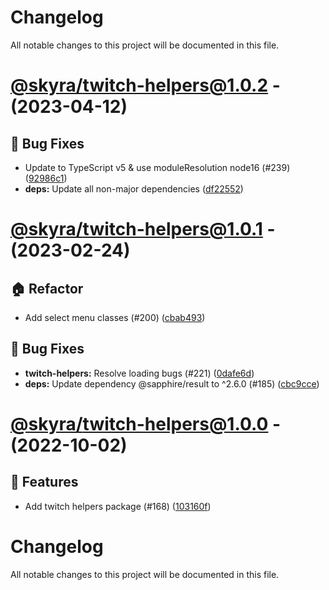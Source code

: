 # Changelog

All notable changes to this project will be documented in this file.

# [@skyra/twitch-helpers@1.0.2](https://github.com/skyra-project/archid-components/compare/@skyra/twitch-helpers@1.0.1...@skyra/twitch-helpers@1.0.2) - (2023-04-12)

## 🐛 Bug Fixes

- Update to TypeScript v5 & use moduleResolution node16 (#239) ([92986c1](https://github.com/skyra-project/archid-components/commit/92986c15e0ebed07efdbaf21f28915e373a738bd))
- **deps:** Update all non-major dependencies ([df22552](https://github.com/skyra-project/archid-components/commit/df22552999e2aa863023388fc6014a3701f9f8d8))

# [@skyra/twitch-helpers@1.0.1](https://github.com/skyra-project/archid-components/compare/@skyra/twitch-helpers@1.0.0...@skyra/twitch-helpers@1.0.1) - (2023-02-24)

## 🏠 Refactor

- Add select menu classes (#200) ([cbab493](https://github.com/skyra-project/archid-components/commit/cbab493afc198d24226bd626efa80c82379ea36c))

## 🐛 Bug Fixes

- **twitch-helpers:** Resolve loading bugs (#221) ([0dafe6d](https://github.com/skyra-project/archid-components/commit/0dafe6d9aa28d0f2ed29e1bd912b9ddde9841fd8))
- **deps:** Update dependency @sapphire/result to ^2.6.0 (#185) ([cbc9cce](https://github.com/skyra-project/archid-components/commit/cbc9cce0004bcb67b4713b24fb8a1c50f2b39be7))

# [@skyra/twitch-helpers@1.0.0](https://github.com/skyra-project/archid-components/tree/@skyra/twitch-helpers@1.0.0) - (2022-10-02)

## 🚀 Features

- Add twitch helpers package (#168) ([103160f](https://github.com/skyra-project/archid-components/commit/103160f94898a6842544441a49dd13bb8bacf48f))

# Changelog

All notable changes to this project will be documented in this file.
